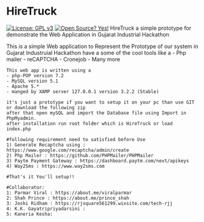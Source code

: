 # HireTruck
[![License: GPL v3](https://img.shields.io/badge/License-GPLv3-blue.svg)](https://www.gnu.org/licenses/gpl-3.0)
[![Open Source? Yes!](https://badgen.net/badge/Open%20Source%20%3F/Yes%21/blue?icon=github)](https://github.com/Naereen/badges/)
HireTruck a simple prototype for demonstrate the Web Application in Gujarat Industrial Hackathon

This is a simple Web application to Represent the Prototype of our system in Gujarat Industruial Hackathon
  have a some of the cool tools like a
    - Php mailer
    - reCAPTCHA
    - Cronejob
    - Many more
   
    This web app is written using a 
    - php-POP version 7.2
    - MySQL version 5.1
    - Apache 5.*
    - manged by XAMP server 127.0.0.1 version 3.2.2 (Stable)
    
    it's just a prototype if you want to setup it on your pc than use GIT or download the following zip
    after that open mySQL and import the Database file using Import in PhpMyadmin.
    after installation run root folder which is HireTruck or load index.php 
    
    #following requirement need to satisfied before Use
    1) Generate Recaptcha using : https://www.google.com/recaptcha/admin/create
    2) Php Mailer : https://github.com/PHPMailer/PHPMailer
    3) Paytm Payment Gateway : https://dashboard.paytm.com/next/apikeys
    4) Way2Sms : https://www.way2sms.com
    
    #That's it You'll setup!!
    
    #Collaborator:
    1: Parmar Viral : https://about.me/viralparmar
    2: Shah Prince : https://about.me/prince_shah
    3: Joshi Ridham : https://rjsquare561299.wixsite.com/tech-rjj
    4: K.K. Gayatripriyadarsini : 
    5: Kaneria Kesha: 
